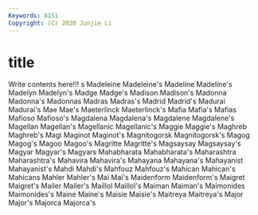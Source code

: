 ```yaml
---
Keywords: 8151
Copyright: (C) 2020 Junjie Li
---
```


# title

Write contents here!!!
s 
Madeleine 
Madeleine's 
Madeline 
Madeline's 
Madelyn 
Madelyn's 
Madge
Madge's 
Madison 
Madison's 
Madonna 
Madonna's 
Madonnas 
Madras 
Madras's 
Madrid 
Madrid's
Madurai 
Madurai's 
Mae 
Mae's 
Maeterlinck 
Maeterlinck's 
Mafia 
Mafia's 
Mafias 
Mafioso
Mafioso's 
Magdalena 
Magdalena's 
Magdalene 
Magdalene's 
Magellan 
Magellan's 
Magellanic 
Magellanic's 
Maggie
Maggie's 
Maghreb 
Maghreb's 
Magi 
Maginot 
Maginot's 
Magnitogorsk 
Magnitogorsk's 
Magog 
Magog's
Magoo 
Magoo's 
Magritte 
Magritte's 
Magsaysay 
Magsaysay's 
Magyar 
Magyar's 
Magyars 
Mahabharata
Mahabharata's 
Maharashtra 
Maharashtra's 
Mahavira 
Mahavira's 
Mahayana 
Mahayana's 
Mahayanist 
Mahayanist's 
Mahdi
Mahdi's 
Mahfouz 
Mahfouz's 
Mahican 
Mahican's 
Mahicans 
Mahler 
Mahler's 
Mai 
Mai's
Maidenform 
Maidenform's 
Maigret 
Maigret's 
Mailer 
Mailer's 
Maillol 
Maillol's 
Maiman 
Maiman's
Maimonides 
Maimonides's 
Maine 
Maine's 
Maisie 
Maisie's 
Maitreya 
Maitreya's 
Major 
Major's
Majorca 
Majorca's 
